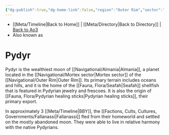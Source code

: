 ```yaml
---
{"dg-publish":true,"dg-home-link":false,"region":"Outer Rim","sector":"Mortex","system":"Almanian","grid":"S-5","tags":["map","outerrim","mortex","planet"],"permalink":"/navigational/pydyr/","dgHomeLink":false,"dgPassFrontmatter":true}
---
```


- [[Meta/Timeline\|Back to Home]] | [[Meta/Directory\|Back to Directory]] | [Back to Ao3](https://archiveofourown.org/works/19334440/chapters/45992584)
- Also known as

# Pydyr
Pydyr is the wealthiest moon of [[Navigational/Almania\|Almania]], a planet located in the [[Navigational/Mortex sector\|Mortex sector]] of the [[Navigational/Outer Rim\|Outer Rim]]. Its primary terrain includes oceans and hills, and it is the home of the [[Fauna, Flora/Seafah\|Seafah]] shellfish that is featured in Pydyrian jewelry and frescoes. It is also the origin of [[Fauna, Flora/Pydyrian healing sticks\|Pydyrian healing sticks]], their primary export. 

In approximately 3 [[Meta/Timeline\|BBY]], the [[Factions, Cults, Cultures, Governments/Fallanassi\|Fallanassi]] fled from their homeworld and settled on the mostly abandoned moon. They were able to live in relative harmony with the native Pydyrians. 
